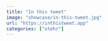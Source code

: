 ```yaml
---
title: "In this tweet"
image: "showcase/in-this-tweet.jpg"
url: "https://inthistweet.app"
categories: ["otehr"]
---
```

